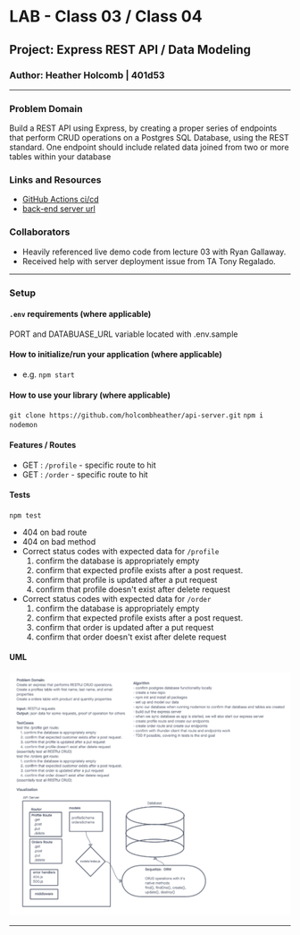 # LAB - Class 03 / Class 04

## Project: Express REST API / Data Modeling

### Author: Heather Holcomb | 401d53

***

### Problem Domain

Build a REST API using Express, by creating a proper series of endpoints that perform CRUD operations on a Postgres SQL Database, using the REST standard. One endpoint should include related data joined from two or more tables within your database

### Links and Resources

- [GitHub Actions ci/cd](https://github.com/holcombheather/api-server/actions)
- [back-end server url](https://api-server-module-01.onrender.com)

### Collaborators

- Heavily referenced live demo code from lecture 03 with Ryan Gallaway.
- Received help with server deployment issue from TA Tony Regalado.

***

### Setup

#### `.env` requirements (where applicable)

PORT and DATABUASE_URL variable located with .env.sample

#### How to initialize/run your application (where applicable)

- e.g. `npm start`

#### How to use your library (where applicable)

`git clone https://github.com/holcombheather/api-server.git`
`npm i`
`nodemon`

#### Features / Routes

- GET : `/profile` - specific route to hit
- GET : `/order` - specific route to hit

#### Tests

`npm test`
- 404 on bad route
- 404 on bad method
- Correct status codes with expected data for `/profile`
    1. confirm the database is appropriately empty
	2. confirm that expected profile exists after a post request.
	3. confirm that profile is updated after a put request
	4. confirm that profile doesn't exist after delete request
- Correct status codes with expected data for `/order`
    1. confirm the database is appropriately empty
	2. confirm that expected profile exists after a post request.
	3. confirm that order is updated after a put request
	4. confirm that order doesn't exist after delete request

#### UML

![UML Lab 03](assets/UML_lab03.png)

****
